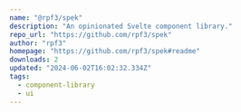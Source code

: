 ```yaml
---
name: "@rpf3/spek"
description: "An opinionated Svelte component library."
repo_url: "https://github.com/rpf3/spek"
author: "rpf3"
homepage: "https://github.com/rpf3/spek#readme"
downloads: 2
updated: "2024-06-02T16:02:32.334Z"
tags: 
  - component-library
  - ui
---
```

